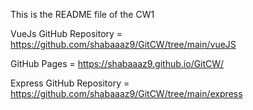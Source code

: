 This is the README file of the CW1

VueJs GitHub Repository = https://github.com/shabaaaz9/GitCW/tree/main/vueJS

GitHub Pages = https://shabaaaz9.github.io/GitCW/

Express GitHub Repository = https://github.com/shabaaaz9/GitCW/tree/main/express

